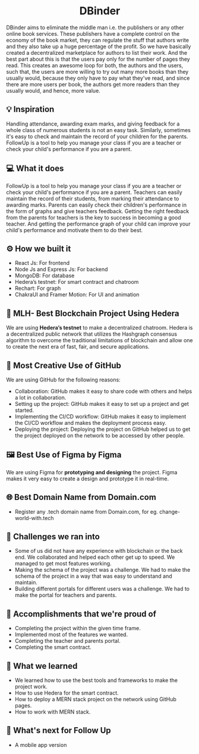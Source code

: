 <h1 align="center">DBinder</h1>

DBinder aims to eliminate the middle man i.e. the publishers or any other online book services. These publishers have a complete control on the economy of the book market, they can regulate the stuff that authors write and they also take up a huge percentage of the profit. So we have basically created a decentralized marketplace for authors to list their work. And the best part about this is that the users pay only for the number of pages they read. This creates an awesome loop for both, the authors and the users, such that, the users are more willing to try out many more books than they usually would, because they only have to pay what they've read, and since there are more users per book, the authors get more readers than they usually would, and hence, more value.

## 💡 Inspiration

Handling attendance, awarding exam marks, and giving feedback for a whole class of numerous students is not an easy task. Similarly, sometimes it's easy to check and maintain the record of your children for the parents. FollowUp is a tool to help you manage your class if you are a teacher or check your child's performance if you are a parent.

## 💻 What it does

FollowUp is a tool to help you manage your class if you are a teacher or check your child's performance if you are a parent. Teachers can easily maintain the record of their students, from marking their attendance to awarding marks. Parents can easily check their children's performance in the form of graphs and give teachers feedback. Getting the right feedback from the parents for teachers is the key to success in becoming a good teacher. And getting the performance graph of your child can improve your child's performance and motivate them to do their best.

## ⚙️ How we built it

- React Js: For frontend
- Node Js and Express Js: For backend
- MongoDB: For database
- Hedera’s testnet: For smart contract and chatroom
- Rechart: For graph
- ChakraUI and Framer Motion: For UI and animation

## 🔐 MLH- Best Blockchain Project Using Hedera

We are using **Hedera’s testnet** to make a decentralized chatroom. Hedera is a decentralized public network that utilizes the Hashgraph consensus algorithm to overcome the traditional limitations of blockchain and allow one to create the next era of fast, fair, and secure applications.

## 🤼 Most Creative Use of GitHub

We are using GitHub for the following reasons:

- Collaboration: GitHub makes it easy to share code with others and helps a lot in collaboration.
- Setting up the project: GitHub makes it easy to set up a project and get started.
- Implementing the CI/CD workflow: GitHub makes it easy to implement the CI/CD workflow and makes the deployment process easy.
- Deploying the project: Deploying the project on GitHub helped us to get the project deployed on the network to be accessed by other people.

## 🖼 Best Use of Figma by Figma

We are using Figma for **prototyping and designing** the project. Figma makes it very easy to create a design and prototype it in real-time.

## 🌐 Best Domain Name from Domain.com

- Register any .tech domain name from Domain.com, for eg. change-world-with.tech

## 🧠 Challenges we ran into

- Some of us did not have any experience with blockchain or the back end. We collaborated and helped each other get up to speed. We managed to get most features working.
- Making the schema of the project was a challenge. We had to make the schema of the project in a way that was easy to understand and maintain.
- Building different portals for different users was a challenge. We had to make the portal for teachers and parents.

## 🏅 Accomplishments that we're proud of

- Completing the project within the given time frame.
- Implemented most of the features we wanted.
- Completing the teacher and parents portal.
- Completing the smart contract.

## 📖 What we learned

- We learned how to use the best tools and frameworks to make the project work.
- How to use Hedera for the smart contract.
- How to deploy a MERN stack project on the network using GitHub pages.
- How to work with MERN stack.

## 🚀 What's next for Follow Up

- A mobile app version

